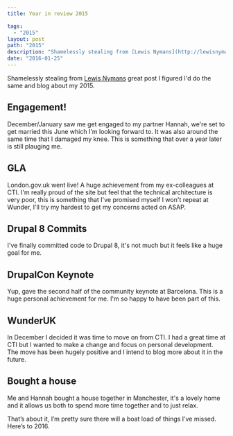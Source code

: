 ```yaml
---
title: Year in review 2015

tags:
  - "2015"
layout: post
path: "2015"
description: "Shamelessly stealing from [Lewis Nymans](http://lewisnyman.co.uk/blog/2015/) great post I figured I'd do the same and blog about my 2015."
date: "2016-01-25"
---
```

Shamelessly stealing from [Lewis Nymans](http://lewisnyman.co.uk/blog/2015/) great post I figured I'd do the same and blog about my 2015.

## Engagement!
December/January saw me get engaged to my partner Hannah, we're set to get married this June which I'm looking forward to. It was also around the same time that I damaged my knee. This is something that over a year later is still plauging me.

## GLA
London.gov.uk went live! A huge achievement from my ex-colleagues at CTI. I'm really proud of the site but feel that the technical architecture is very poor, this is something that I've promised myself I won't repeat at Wunder, I'll try my hardest to get my concerns acted on ASAP.

## Drupal 8 Commits
I've finally committed code to Drupal 8, it's not much but it feels like a huge goal for me.

## DrupalCon Keynote
Yup, gave the second half of the community keynote at Barcelona. This is a huge personal achievement for me. I'm so happy to have been part of this.

## WunderUK
In December I decided it was time to move on from CTI. I had a great time at CTI but I wanted to make a change and focus on personal development. The move has been hugely positive and I intend to blog more about it in the future.

## Bought a house
Me and Hannah bought a house together in Manchester, it's a lovely home and it allows us both to spend more time together and to just relax.

That’s about it, I’m pretty sure there will a boat load of things I’ve missed. Here’s to 2016.
